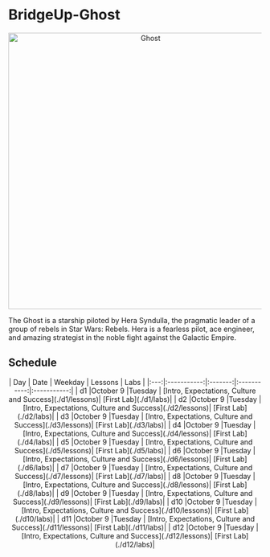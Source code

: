 # BridgeUp-Ghost

<p align="center">
  <img  src="http://www.jedinews.co.uk/wp-content/uploads/2018/01/forces-of-destiny-comic-hera.jpg" width="550px" alt="Ghost">
</p>

The Ghost is a starship piloted by Hera Syndulla, the pragmatic leader of a group of rebels in Star Wars: Rebels. Hera is a fearless pilot, ace engineer, and amazing strategist in the noble fight against the Galactic Empire.


## Schedule
<center>
  | Day | Date        | Weekday | Lessons     | Labs        |
  |:---:|:-----------:|:-------:|:-----------:|:-----------:|
  | d1  |October 9 |Tuesday | [Intro, Expectations, Culture and Success](./d1/lessons)| [First Lab](./d1/labs)|
  | d2  |October 9 |Tuesday | [Intro, Expectations, Culture and Success](./d2/lessons)| [First Lab](./d2/labs)|
  | d3  |October 9 |Tuesday | [Intro, Expectations, Culture and Success](./d3/lessons)| [First Lab](./d3/labs)|
  | d4  |October 9 |Tuesday | [Intro, Expectations, Culture and Success](./d4/lessons)| [First Lab](./d4/labs)|
  | d5  |October 9 |Tuesday | [Intro, Expectations, Culture and Success](./d5/lessons)| [First Lab](./d5/labs)|
  | d6  |October 9 |Tuesday | [Intro, Expectations, Culture and Success](./d6/lessons)| [First Lab](./d6/labs)|
  | d7  |October 9 |Tuesday | [Intro, Expectations, Culture and Success](./d7/lessons)| [First Lab](./d7/labs)|
  | d8  |October 9 |Tuesday | [Intro, Expectations, Culture and Success](./d8/lessons)| [First Lab](./d8/labs)|
  | d9  |October 9 |Tuesday | [Intro, Expectations, Culture and Success](./d9/lessons)| [First Lab](./d9/labs)|
  | d10  |October 9 |Tuesday | [Intro, Expectations, Culture and Success](./d10/lessons)| [First Lab](./d10/labs)|
  | d11  |October 9 |Tuesday | [Intro, Expectations, Culture and Success](./d11/lessons)| [First Lab](./d11/labs)|
  | d12  |October 9 |Tuesday | [Intro, Expectations, Culture and Success](./d12/lessons)| [First Lab](./d12/labs)|
</center>
